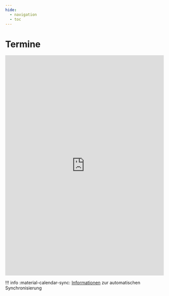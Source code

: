 ```yaml
---
hide: 
  - navigation
  - toc
---
```


# Termine

<iframe src="https://www.firemanager.de/portal/kalender/aPNu0mJWuR" style="width: 100%; height: 700px; border: none"></iframe>

!!! info
    :material-calendar-sync: [Informationen](../Intern/Kalender/index.md) zur automatischen Synchronisierung